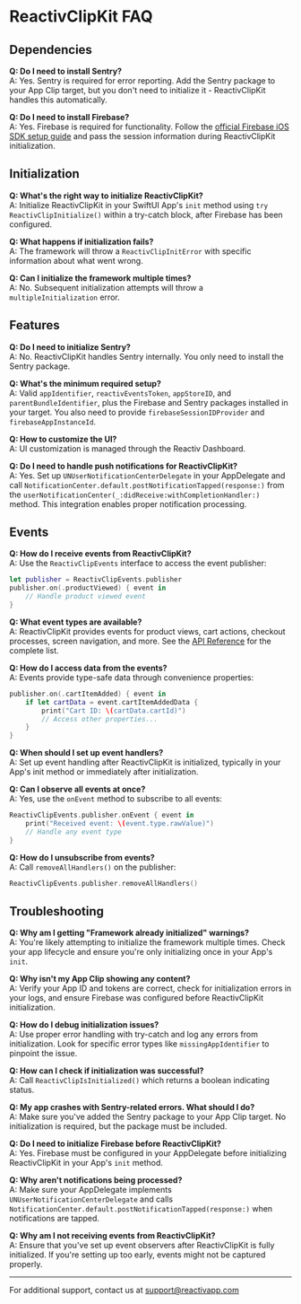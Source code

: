 # ReactivClipKit FAQ

## Dependencies

**Q: Do I need to install Sentry?**  
A: Yes. Sentry is required for error reporting. Add the Sentry package to your App Clip target, but you don't need to initialize it - ReactivClipKit handles this automatically.

**Q: Do I need to install Firebase?**  
A: Yes. Firebase is required for functionality. Follow the [official Firebase iOS SDK setup guide](https://firebase.google.com/docs/ios/setup) and pass the session information during ReactivClipKit initialization.


## Initialization

**Q: What's the right way to initialize ReactivClipKit?**  
A: Initialize ReactivClipKit in your SwiftUI App's `init` method using `try ReactivClipInitialize()` within a try-catch block, after Firebase has been configured.

**Q: What happens if initialization fails?**  
A: The framework will throw a `ReactivClipInitError` with specific information about what went wrong.

**Q: Can I initialize the framework multiple times?**  
A: No. Subsequent initialization attempts will throw a `multipleInitialization` error.

## Features

**Q: Do I need to initialize Sentry?**  
A: No. ReactivClipKit handles Sentry internally. You only need to install the Sentry package.

**Q: What's the minimum required setup?**  
A: Valid `appIdentifier`, `reactivEventsToken`, `appStoreID`, and `parentBundleIdentifier`, plus the Firebase and Sentry packages installed in your target. You also need to provide `firebaseSessionIDProvider` and `firebaseAppInstanceId`.

**Q: How to customize the UI?**  
A: UI customization is managed through the Reactiv Dashboard.

**Q: Do I need to handle push notifications for ReactivClipKit?**  
A: Yes. Set up `UNUserNotificationCenterDelegate` in your AppDelegate and call `NotificationCenter.default.postNotificationTapped(response:)` from the `userNotificationCenter(_:didReceive:withCompletionHandler:)` method. This integration enables proper notification processing.

## Events

**Q: How do I receive events from ReactivClipKit?**  
A: Use the `ReactivClipEvents` interface to access the event publisher:
```swift
let publisher = ReactivClipEvents.publisher
publisher.on(.productViewed) { event in
    // Handle product viewed event
}
```

**Q: What event types are available?**  
A: ReactivClipKit provides events for product views, cart actions, checkout processes, screen navigation, and more. See the [API Reference](./API.md#event-types) for the complete list.

**Q: How do I access data from the events?**  
A: Events provide type-safe data through convenience properties:
```swift
publisher.on(.cartItemAdded) { event in
    if let cartData = event.cartItemAddedData {
        print("Cart ID: \(cartData.cartId)")
        // Access other properties...
    }
}
```

**Q: When should I set up event handlers?**  
A: Set up event handling after ReactivClipKit is initialized, typically in your App's init method or immediately after initialization.

**Q: Can I observe all events at once?**  
A: Yes, use the `onEvent` method to subscribe to all events:
```swift
ReactivClipEvents.publisher.onEvent { event in
    print("Received event: \(event.type.rawValue)")
    // Handle any event type
}
```

**Q: How do I unsubscribe from events?**  
A: Call `removeAllHandlers()` on the publisher:
```swift
ReactivClipEvents.publisher.removeAllHandlers()
```

## Troubleshooting

**Q: Why am I getting "Framework already initialized" warnings?**  
A: You're likely attempting to initialize the framework multiple times. Check your app lifecycle and ensure you're only initializing once in your App's `init`.

**Q: Why isn't my App Clip showing any content?**  
A: Verify your App ID and tokens are correct, check for initialization errors in your logs, and ensure Firebase was configured before ReactivClipKit initialization.

**Q: How do I debug initialization issues?**  
A: Use proper error handling with try-catch and log any errors from initialization. Look for specific error types like `missingAppIdentifier` to pinpoint the issue.

**Q: How can I check if initialization was successful?**  
A: Call `ReactivClipIsInitialized()` which returns a boolean indicating status.

**Q: My app crashes with Sentry-related errors. What should I do?**  
A: Make sure you've added the Sentry package to your App Clip target. No initialization is required, but the package must be included.

**Q: Do I need to initialize Firebase before ReactivClipKit?**  
A: Yes. Firebase must be configured in your AppDelegate before initializing ReactivClipKit in your App's `init` method.

**Q: Why aren't notifications being processed?**  
A: Make sure your AppDelegate implements `UNUserNotificationCenterDelegate` and calls `NotificationCenter.default.postNotificationTapped(response:)` when notifications are tapped.

**Q: Why am I not receiving events from ReactivClipKit?**  
A: Ensure that you've set up event observers after ReactivClipKit is fully initialized. If you're setting up too early, events might not be captured properly.

---

For additional support, contact us at support@reactivapp.com 